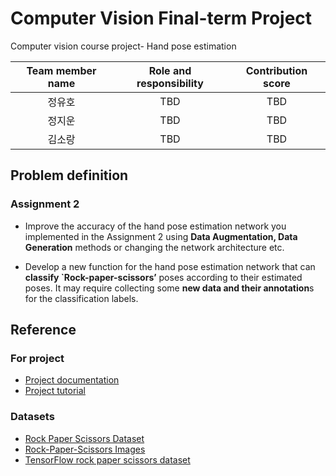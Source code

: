 # Computer Vision Final-term Project

Computer vision course project- Hand pose estimation

| Team member name | Role and responsibility | Contribution score |
| :--------------: | :---------------------: | :----------------: |
|      정유호      |           TBD           |        TBD         |
|      정지운      |           TBD           |        TBD         |
|      김소랑      |           TBD           |        TBD         |

## Problem definition

### Assignment 2

- Improve the accuracy of the hand pose estimation network you implemented in the Assignment 2 using **Data Augmentation, Data Generation** methods or changing the network architecture etc.

- Develop a new function for the hand pose estimation network that can **classify `Rock-paper-scissors’** poses according to their estimated poses. It may require collecting some **new data and their annotation**s for the classification labels.

## Reference

### For project

- [Project documentation](https://docs.google.com/document/d/1iPUQRkmHUErm2oIvBxyi5orJ25cLtbkMdiuc6MEMdkc/edit)
- [Project tutorial](https://www.notion.so/CSE48001_Final-Project-Data-Augmentation-Tutorial_kor-c07a3b43a122429db5b2d3553213a65c)

### Datasets

- [Rock Paper Scissors Dataset](https://www.kaggle.com/sanikamal/rock-paper-scissors-dataset)
- [Rock-Paper-Scissors Images](https://www.kaggle.com/drgfreeman/rockpaperscissors)
- [TensorFlow rock paper scissors dataset](https://www.tensorflow.org/datasets/catalog/rock_paper_scissors)